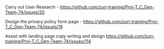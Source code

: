 Carry out User Research -  https://github.com/zuri-training/Proj-T_C_Gen-Team-74/issues/20

Design the privacy policy form page -	https://github.com/zuri-training/Proj-T_C_Gen-Team-74/issues/19

Assist with landing page copy writing and design	https://github.com/zuri-training/Proj-T_C_Gen-Team-74/issues/114